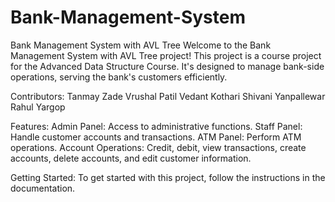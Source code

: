 # Bank-Management-System
Bank Management System with AVL Tree
Welcome to the Bank Management System with AVL Tree project! This project is a course project for the Advanced Data Structure Course. It's designed to manage bank-side operations, serving the bank's customers efficiently.

Contributors:
Tanmay Zade
Vrushal Patil
Vedant Kothari
Shivani Yanpallewar
Rahul Yargop


Features:
Admin Panel: Access to administrative functions.
Staff Panel: Handle customer accounts and transactions.
ATM Panel: Perform ATM operations.
Account Operations: Credit, debit, view transactions, create accounts, delete accounts, and edit customer information.


Getting Started:
To get started with this project, follow the instructions in the documentation.


